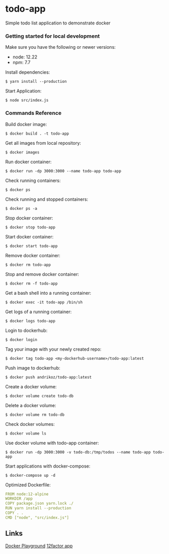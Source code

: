# todo-app
Simple todo list application to demonstrate docker

### Getting started for local development

Make sure you have the following or newer versions:

- node: 12.22
- npm: 7.7

Install dependencies:

```console
$ yarn install --production
```

Start Application:

```console
$ node src/index.js
```

### Commands Reference

Build docker image:

```console
$ docker build . -t todo-app
```

Get all images from local repository:

```console
$ docker images
```

Run docker container:

```console
$ docker run -dp 3000:3000 --name todo-app todo-app
```

Check running containers:

```console
$ docker ps
```

Check running and stopped containers:

```console
$ docker ps -a
```

Stop docker container:

```console
$ docker stop todo-app
```

Start docker container:

```console
$ docker start todo-app
```

Remove docker container:

```console
$ docker rm todo-app
```

Stop and remove docker container:

```console
$ docker rm -f todo-app
```

Get a bash shell into a running container:

```console
$ docker exec -it todo-app /bin/sh
```

Get logs of a running container:

```console
$ docker logs todo-app
```

Login to dockerhub:

```console
$ docker login
```

Tag your image with your newly created repo:

```console
$ docker tag todo-app <my-dockerhub-username>/todo-app:latest
```

Push image to dockerhub:

```console
$ docker push andrikoz/todo-app:latest
```

Create a docker volume:

```console
$ docker volume create todo-db
```

Delete a docker volume:

```console
$ docker volume rm todo-db
```

Check docker volumes:

```console
$ docker volume ls
```

Use docker volume with todo-app container:

```console
$ docker run -dp 3000:3000 -v todo-db:/tmp/todos --name todo-app todo-app
```

Start applications with docker-compose:

```console
$ docker-compose up -d
```

Optimized Dockerfile:

```yaml
FROM node:12-alpine
WORKDIR /app
COPY package.json yarn.lock ./
RUN yarn install --production
COPY . .
CMD ["node", "src/index.js"]
```

## Links

[Docker Playground](https://labs.play-with-docker.com)
[12factor app](https://12factor.net)

